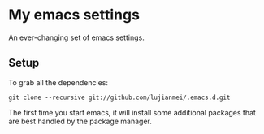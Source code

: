 # My emacs settings

An ever-changing set of emacs settings. 
## Setup

To grab all the dependencies:

    git clone --recursive git://github.com/lujianmei/.emacs.d.git

The first time you start emacs, it will install some additional packages
that are best handled by the package manager.

